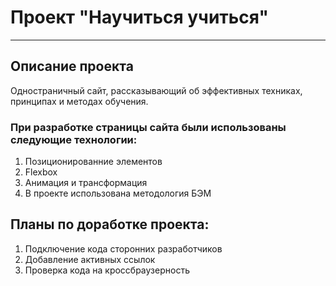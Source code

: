 # Проект "Научиться учиться"

------
## Описание проекта
Одностраничный сайт, рассказывающий об эффективных техниках, принципах и методах обучения.

### При разработке страницы сайта были использованы следующие технологии:
1. Позиционированние элементов
2. Flexbox
3. Анимация и трансформация
4. В проекте использована методология БЭМ

## Планы по доработке проекта:
1. Подключение кода сторонних разработчиков
2. Добавление активных ссылок
3. Проверка кода на кроссбраузерность
